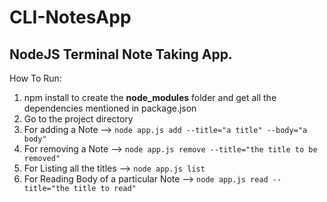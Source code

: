 # CLI-NotesApp

## NodeJS Terminal Note Taking App. 

How To Run:

1. npm install to create the **node_modules** folder and get all the dependencies mentioned in package.json
2. Go to the project directory
3. For adding a Note --> `node app.js add --title="a title" --body="a body"`
4. For removing a Note --> `node app.js remove --title="the title to be removed"`
5. For Listing all the titles --> `node app.js list`
6. For Reading Body of a particular Note --> `node app.js read --title="the title to read"`
